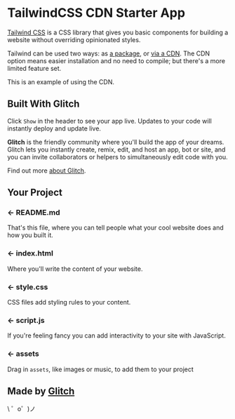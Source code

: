 TailwindCSS CDN Starter App
=================

[Tailwind CSS](https://tailwindcss.com/) is a CSS library that gives you basic components for building a website without overriding opinionated styles.

Tailwind can be used two ways: as [a package](https://tailwindcss.com/docs/installation#1-install-tailwind-via-npm), or [via a CDN](https://tailwindcss.com/docs/installation#using-tailwind-via-cdn). The CDN option means easier installation and no need to compile; but there's a more limited feature set. 

This is an example of using the CDN.


## Built With Glitch

Click `Show` in the header to see your app live. Updates to your code will instantly deploy and update live.

**Glitch** is the friendly community where you'll build the app of your dreams. Glitch lets you instantly create, remix, edit, and host an app, bot or site, and you can invite collaborators or helpers to simultaneously edit code with you.

Find out more [about Glitch](https://glitch.com/about).


Your Project
------------

### ← README.md

That's this file, where you can tell people what your cool website does and how you built it.

### ← index.html

Where you'll write the content of your website. 

### ← style.css

CSS files add styling rules to your content.

### ← script.js

If you're feeling fancy you can add interactivity to your site with JavaScript.

### ← assets

Drag in `assets`, like images or music, to add them to your project

Made by [Glitch](https://glitch.com/)
-------------------

\ ゜o゜)ノ
